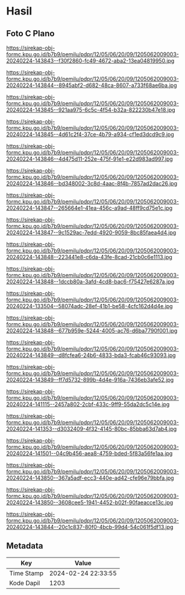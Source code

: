 # Hasil

## Foto C Plano

https://sirekap-obj-formc.kpu.go.id/b7b9/pemilu/pdpr/12/05/06/20/09/1205062009003-20240224-143843--f30f2860-fc49-4672-aba2-13ea04819950.jpg

https://sirekap-obj-formc.kpu.go.id/b7b9/pemilu/pdpr/12/05/06/20/09/1205062009003-20240224-143844--8945abf2-d682-48ca-8607-a733f68ae6ba.jpg

https://sirekap-obj-formc.kpu.go.id/b7b9/pemilu/pdpr/12/05/06/20/09/1205062009003-20240224-143845--921aa975-6c5c-4f54-b32a-822230b47e18.jpg

https://sirekap-obj-formc.kpu.go.id/b7b9/pemilu/pdpr/12/05/06/20/09/1205062009003-20240224-143845--4d61c2f4-37ce-4b79-a934-cf1ed3dcd9c9.jpg

https://sirekap-obj-formc.kpu.go.id/b7b9/pemilu/pdpr/12/05/06/20/09/1205062009003-20240224-143846--4d475d11-252e-475f-91e1-e22d983ad997.jpg

https://sirekap-obj-formc.kpu.go.id/b7b9/pemilu/pdpr/12/05/06/20/09/1205062009003-20240224-143846--bd348002-3c8d-4aac-8f4b-7857ad2dac26.jpg

https://sirekap-obj-formc.kpu.go.id/b7b9/pemilu/pdpr/12/05/06/20/09/1205062009003-20240224-143847--265664e1-41ea-456c-a9ad-48ff9cd75e1c.jpg

https://sirekap-obj-formc.kpu.go.id/b7b9/pemilu/pdpr/12/05/06/20/09/1205062009003-20240224-143847--9c1529ac-7edd-4920-9059-8bc85faea4d4.jpg

https://sirekap-obj-formc.kpu.go.id/b7b9/pemilu/pdpr/12/05/06/20/09/1205062009003-20240224-143848--223441e8-c6da-43fe-8cad-21cb0c6e1113.jpg

https://sirekap-obj-formc.kpu.go.id/b7b9/pemilu/pdpr/12/05/06/20/09/1205062009003-20240224-143848--1dccb80a-3afd-4cd8-bac6-f75427e6287a.jpg

https://sirekap-obj-formc.kpu.go.id/b7b9/pemilu/pdpr/12/05/06/20/09/1205062009003-20240224-133504--58074adc-28ef-41b1-be58-4cfc162d4d4e.jpg

https://sirekap-obj-formc.kpu.go.id/b7b9/pemilu/pdpr/12/05/06/20/09/1205062009003-20240224-143848--677b959e-5244-4005-ac76-d6ba7790f001.jpg

https://sirekap-obj-formc.kpu.go.id/b7b9/pemilu/pdpr/12/05/06/20/09/1205062009003-20240224-143849--d8fcfea6-24b6-4833-bda3-fcab46c93093.jpg

https://sirekap-obj-formc.kpu.go.id/b7b9/pemilu/pdpr/12/05/06/20/09/1205062009003-20240224-143849--ff7d5732-899b-4d4e-916a-7436eb3afe52.jpg

https://sirekap-obj-formc.kpu.go.id/b7b9/pemilu/pdpr/12/05/06/20/09/1205062009003-20240224-141115--2457a802-2cbf-433c-9ff9-55da2dc5c14e.jpg

https://sirekap-obj-formc.kpu.go.id/b7b9/pemilu/pdpr/12/05/06/20/09/1205062009003-20240224-141353--d3032409-4f32-4145-80bc-85bba63d7ab4.jpg

https://sirekap-obj-formc.kpu.go.id/b7b9/pemilu/pdpr/12/05/06/20/09/1205062009003-20240224-141501--04c9b456-aea8-4759-bded-5f83a56fe1aa.jpg

https://sirekap-obj-formc.kpu.go.id/b7b9/pemilu/pdpr/12/05/06/20/09/1205062009003-20240224-143850--367a5adf-ecc3-440e-ad42-cfe96e79bbfa.jpg

https://sirekap-obj-formc.kpu.go.id/b7b9/pemilu/pdpr/12/05/06/20/09/1205062009003-20240224-143850--3608cee5-1941-4452-b02f-90faeacce13c.jpg

https://sirekap-obj-formc.kpu.go.id/b7b9/pemilu/pdpr/12/05/06/20/09/1205062009003-20240224-143844--20c1c837-80f0-4bcb-99d4-54c061f5df13.jpg


## Metadata

| Key        | Value               |
| ---------- | ------------------- |
| Time Stamp | 2024-02-24 22:33:55 |
| Kode Dapil | 1203                |



